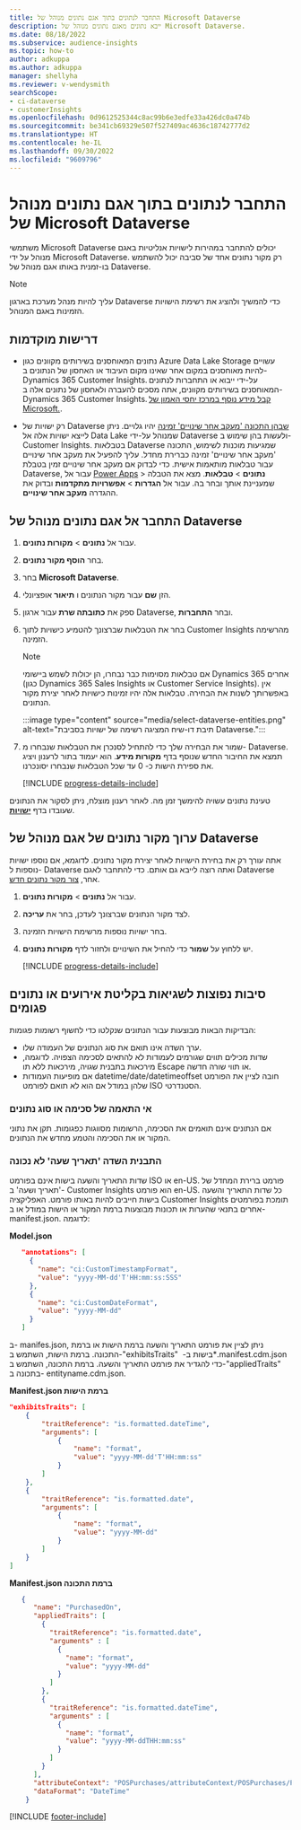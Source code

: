 ```yaml
---
title: התחבר לנתונים בתוך אגם נתונים מנוהל של Microsoft Dataverse
description: ייבא נתונים מאגם נתונים מנוהל של Microsoft Dataverse.
ms.date: 08/18/2022
ms.subservice: audience-insights
ms.topic: how-to
author: adkuppa
ms.author: adkuppa
manager: shellyha
ms.reviewer: v-wendysmith
searchScope:
- ci-dataverse
- customerInsights
ms.openlocfilehash: 0d9612525344c8ac99b6e3edfe33a426dc0a474b
ms.sourcegitcommit: be341cb69329e507f527409ac4636c18742777d2
ms.translationtype: HT
ms.contentlocale: he-IL
ms.lasthandoff: 09/30/2022
ms.locfileid: "9609796"
---
```

# <a name="connect-to-data-in-a-microsoft-dataverse-managed-data-lake"></a>התחבר לנתונים בתוך אגם נתונים מנוהל של Microsoft Dataverse

משתמשי Microsoft Dataverse יכולים להתחבר במהירות לישויות אנליטיות באגם מנוהל על ידי Microsoft Dataverse. רק מקור נתונים אחד של סביבה יכול להשתמש בו-זמנית באותו אגם מנוהל של Dataverse.

> [!NOTE]
> עליך להיות מנהל מערכת בארגון Dataverse כדי להמשיך ולהציג את רשימת הישויות הזמינות באגם המנוהל.

## <a name="prerequisites"></a>‏‫דרישות מוקדמות‬

- נתונים המאוחסנים בשירותים מקוונים כגון Azure Data Lake Storage עשויים להיות מאוחסנים במקום אחר שאינו מקום העיבוד או האחסון של הנתונים ב- Dynamics 365 Customer Insights. על-ידי ייבוא או התחברות לנתונים המאוחסנים בשירותים מקוונים, אתה מסכים להעברה ולאחסון של נתונים אלה ב- Dynamics 365 Customer Insights. [קבל מידע נוסף במרכז יחסי האמון של Microsoft.](https://www.microsoft.com/trust-center).

- רק ישויות של Dataverse [שבהן התכונה 'מעקב אחר שינויים' זמינה](/power-platform/admin/enable-change-tracking-control-data-synchronization) יהיו גלויים. ניתן לייצא ישויות אלה אל Data Lake שמנוהל על-ידי Dataverse ולעשות בהן שימוש ב- Customer Insights. בטבלאות Dataverse שמגיעות מוכנות לשימוש, התכונה 'מעקב אחר שינויים' זמינה כברירת מחדל. עליך להפעיל את מעקב אחר שינויים עבור טבלאות מותאמות אישית. כדי לבדוק אם מעקב אחר שינויים זמין בטבלת Dataverse, עבור אל [Power Apps](https://make.powerapps.com)  > **נתונים** > **טבלאות**. מצא את הטבלה שמעניינת אותך ובחר בה. עבור אל **הגדרות** > **אפשרויות מתקדמות** ובדוק את ההגדרה **מעקב אחר שינויים**.

## <a name="connect-to-a-dataverse-managed-lake"></a>התחבר אל אגם נתונים מנוהל של Dataverse

1. עבור אל **נתונים** > **מקורות נתונים**.

1. בחר **הוסף מקור נתונים**.

1. בחר **Microsoft Dataverse**.

1. הזן **שם** עבור מקור הנתונים ו **תיאור** אופציונלי.

1. ספק את **כתובתה שרת** עבור ארגון Dataverse, ובחר **התחברות**.

1. בחר את הטבלאות שברצונך להטמיע כישויות לתוך Customer Insights מהרשימה הזמינה.

   > [!NOTE]
   > אם טבלאות מסוימות כבר נבחרו, הן יכולות לשמש ביישומי Dynamics 365 אחרים (כגון Dynamics 365 Sales Insights או Customer Service Insights). אין באפשרותך לשנות את הבחירה. טבלאות אלה יהיו זמינות כישויות לאחר יצירת מקור הנתונים.

    :::image type="content" source="media/select-dataverse-entities.png" alt-text="תיבת דו-שיח המציגה רשימה של ישויות בסביבת Dataverse.":::

1. שמור את הבחירה שלך כדי להתחיל לסנכרן את הטבלאות שנבחרו מ- Dataverse. תמצא את החיבור החדש שנוסף בדף **מקורות מידע**. הוא יעמוד בתור לרענון ויציג את ספירת הישות כ- 0 עד שכל הטבלאות שנבחרו יסונכרנו.

   [!INCLUDE [progress-details-include](includes/progress-details-pane.md)]

טעינת נתונים עשויה להימשך זמן מה. לאחר רענון מוצלח, ניתן לסקור את הנתונים שעובדו בדף [**ישויות**](entities.md).

## <a name="edit-a-dataverse-managed-lake-data-source"></a>ערוך מקור נתונים של אגם מנוהל של Dataverse

אתה עורך רק את בחירת הישויות לאחר יצירת מקור נתונים. לדוגמא, אם נוספו ישויות נוספות ל- Dataverse ואתה רוצה לייבא גם אותם.
כדי להתחבר לאגם Dataverse אחר, [צור מקור נתונים חדש](#connect-to-a-dataverse-managed-lake).

1. עבור אל **נתונים** > **מקורות נתונים**.

1. לצד מקור הנתונים שברצונך לעדכן, בחר את **עריכה**.

1. בחר ישויות נוספות מרשימת הישויות הזמינה.

1. יש ללחוץ על **שמור** כדי להחיל את השינויים ולחזור לדף **מקורות נתונים**.

   [!INCLUDE [progress-details-include](includes/progress-details-pane.md)]

## <a name="common-reasons-for-ingestion-errors-or-corrupted-data"></a>סיבות נפוצות לשגיאות בקליטת אירועים או נתונים פגומים

הבדיקות הבאות מבוצעות עבור הנתונים שנקלטו כדי לחשוף רשומות פגומות:

- ערך השדה אינו תואם את סוג הנתונים של העמודה שלו.
- שדות מכילים תווים שגורמים לעמודות לא להתאים לסכימה הצפויה. לדוגמה, מירכאות בתבנית שגויה, מירכאות ללא תו Escape או תווי שורה חדשה.
- אם מופיעות העמודות datetime/date/datetimeoffset חובה לציין את הפורמט שלהן במודל אם הוא לא תואם לפורמט ISO הסטנדרטי.

### <a name="schema-or-data-type-mismatch"></a>אי התאמה של סכימה או סוג נתונים

אם הנתונים אינם תואמים את הסכימה, הרשומות מסווגות כפגומות. תקן את נתוני המקור או את הסכימה והטמע מחדש את הנתונים.

### <a name="datetime-fields-in-the-wrong-format"></a>התבנית השדה 'תאריך שעה' לא נכונה

שדות התאריך והשעה בישות אינם בפורמט ISO או en-US. פורמט ברירת המחדל של 'תאריך ושעה' ב- Customer Insights הוא פורמט en-US. כל שדות התאריך והשעה בישות חייבים להיות באותו פורמט. האפליקציה Customer Insights תומכת בפורמטים אחרים בתנאי שהערות או תכונות מבוצעות ברמת המקור או הישות במודל או ב- manifest.json. לדוגמה: 

**Model.json**

   ```json
      "annotations": [
        {
          "name": "ci:CustomTimestampFormat",
          "value": "yyyy-MM-dd'T'HH:mm:ss:SSS"
        },
        {
          "name": "ci:CustomDateFormat",
          "value": "yyyy-MM-dd"
        }
      ]   
   ```

  ב- manifes.json, ניתן לציין את פורמט התאריך והשעה ברמת הישות או ברמת התכונה. ברמת הישות, השתמש ב-"exhibitsTraits" בישות ב- ‏‎*.manifest.cdm.json כדי להגדיר את פורמט התאריך והשעה. ברמת התכונה, השתמש ב-"appliedTraits" בתכונה ב- entityname.cdm.json.

**Manifest.json ברמת הישות**

```json
"exhibitsTraits": [
    {
        "traitReference": "is.formatted.dateTime",
        "arguments": [
            {
                "name": "format",
                "value": "yyyy-MM-dd'T'HH:mm:ss"
            }
        ]
    },
    {
        "traitReference": "is.formatted.date",
        "arguments": [
            {
                "name": "format",
                "value": "yyyy-MM-dd"
            }
        ]
    }
]
```

**Manifest.json ברמת התכונה**

```json
   {
      "name": "PurchasedOn",
      "appliedTraits": [
        {
          "traitReference": "is.formatted.date",
          "arguments" : [
            {
              "name": "format",
              "value": "yyyy-MM-dd"
            }
          ]
        },
        {
          "traitReference": "is.formatted.dateTime",
          "arguments" : [
            {
              "name": "format",
              "value": "yyyy-MM-ddTHH:mm:ss"
            }
          ]
        }
      ],
      "attributeContext": "POSPurchases/attributeContext/POSPurchases/PurchasedOn",
      "dataFormat": "DateTime"
    }
```

[!INCLUDE [footer-include](includes/footer-banner.md)]
